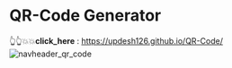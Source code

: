 # QR-Code Generator 

👆👆💥💥**click_here** : https://updesh126.github.io/QR-Code/
![navheader_qr_code](https://user-images.githubusercontent.com/77198464/178109114-d4e26026-f2e5-4056-917a-8063ac5e9c34.png)
